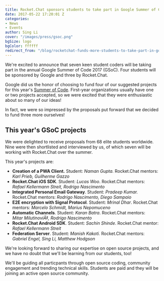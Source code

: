 ```yaml
---
title: Rocket.Chat sponsors students to take part in Google Summer of Code
date: 2017-05-22 17:20:01 Z
categories:
- News
- Events
author: Sing Li
cover: "/images/press/gsoc.png"
bgSize: logo
bgColor: ffffff
redirect_from: "/blog/rocketchat-funds-more-students-to-take-part-in-google-summer-of-code"
---
```


We're excited to announce that seven keen student coders will be taking part in the annual Google Summer of Code 2017 (GSoC). Four students will be sponsored by Google and three by Rocket.Chat.

Google did us the honor of choosing to fund four of our suggested projects for this year's [Summer of Code](https://developers.google.com/open-source/gsoc/). First-year organizations usually have one or two projects accepted, so we were excited that they were enthusiastic about so many of our ideas!

In fact, we were so impressed by the proposals put forward that we decided to fund three more ourselves!

## This year's GSoC projects

We were delighted to receive proposals from 68 elite students worldwide. Nine were then shortlisted and interviewed by us, of which seven will be working with Rocket.Chat over the summer.

This year's projects are:

- **Creation of a PWA Client.** Student: _Naman Gupta._ Rocket.Chat mentors: _Karl Prieb, Guilherme Gazzo_
- **Rocket.Chat iOS SDK**. Student: _Lucas Woo_. Rocket.Chat mentors: _Rafael Kellermann Streit, Rodrigo Nascimento_
- **Integrated Personal Email Gateway**. Student: _Pradeep Kumar._ Rocket.Chat mentors: _Rodrigo Nascimento, Diego Sampaio_
- **E2E encryption with Signal Protocol**. Student: _Mrinal Dhar_. Rocket.Chat mentors: _Marcelo Schmidt, Marius Nepomuceno_
- **Automatic Channels**. Student: _Karan Batra_. Rocket.Chat mentors: _Mitar MilutinoviÄ‡, Rodrigo Nascimento_
- **Rocket.Chat Android SDK**. Student: _Sachin Shinde_. Rocket.Chat mentor: _Rafael Kellermann Streit_
- **Federation Server**. Student: _Manish Kakoti._ Rocket.Chat mentors: _Gabriel Engel, Sing Li, Matthew Hodgson_

We're looking forward to sharing our expertise on open source projects, and we have no doubt that we'll be learning from our students, too!

We'll be guiding all particpants through open source coding, community engagement and trending technical skills. Students are paid and they will be joining an active open source community.
